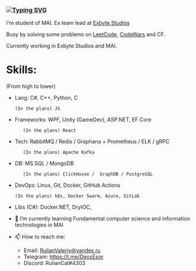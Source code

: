 ### [![Typing SVG](https://readme-typing-svg.herokuapp.com?color=%2336BCF7&lines=Hi+there+👋,+my+name+is+Valeriy)](https://git.io/typing-svg)
I'm student of MAI. Ex team lead at [Exbyte Studios](https://vk.com/exbytestudios) 

Busy by solving some problems on [LeetCode](https://leetcode.com/DeoEsor/), [CodeWars](https://www.codewars.com/users/DeoEsor) and CF.

Currently working in Exbyte Studios and MAI.


# Skills:

(From high to lower)

- Lang: C#, C++, Python, C

      (In the plans) JS

- Frameworks: WPF, Unity (GameDev), ASP.NET, EF Core

         (In the plans) React
         
- Tech: RabbitMQ / Redis / Graphana + Prometheus / ELK / gRPC

         (In the plans) Apache Kafka
         
- DB: MS SQL / MongoDB 

         (In the plans) ClickHouse /  GraphDB / PostgreSQL
         
- DevOps: Linux, Git, Docker, GitHub Actions

      (In the plans) k8s, Docker Swarm, Azure, GitLab
      
- Libs (C#): Docker.NET, DryIOC, 


- 🌱 I’m currently learning Fundamental computer science and information technologies in MAI
- 📫 How to reach me: 
   - Email: RulianValeriy@yandex.ru
   - Telegram: https://t.me/DeosEsor
   - Discord: RulianCat#4303
